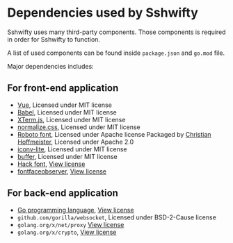 # Dependencies used by Sshwifty

Sshwifty uses many third-party components. Those components is required in order
for Sshwifty to function.

A list of used components can be found inside `package.json` and `go.mod` file.

Major dependencies includes:

## For front-end application

- [Vue](https://vuejs.org), Licensed under MIT license
- [Babel](https://babeljs.io/), Licensed under MIT license
- [XTerm.js](https://xtermjs.org/), Licensed under MIT license
- [normalize.css](https://github.com/necolas/normalize.css), Licensed under MIT license
- [Roboto font](https://en.wikipedia.org/wiki/Roboto), Licensed under Apache license
  Packaged by [Christian Hoffmeister](https://github.com/choffmeister/roboto-fontface-bower), Licensed under Apache 2.0
- [iconv-lite](https://github.com/ashtuchkin/iconv-lite), Licensed under MIT license
- [buffer](https://github.com/feross/buffer), Licensed under MIT license
- [Hack font](https://github.com/source-foundry/Hack), [View license](https://github.com/source-foundry/Hack/blob/master/LICENSE.md)
- [fontfaceobserver](https://github.com/bramstein/fontfaceobserver), [View license](https://github.com/bramstein/fontfaceobserver/blob/master/LICENSE)

## For back-end application

- [Go programming language](https://golang.org), [View license](https://github.com/golang/go/blob/master/LICENSE)
- `github.com/gorilla/websocket`, Licensed under BSD-2-Cause license
- `golang.org/x/net/proxy` [View license](https://github.com/golang/net/blob/master/LICENSE)
- `golang.org/x/crypto`, [View license](https://github.com/golang/crypto/blob/master/LICENSE)
